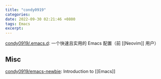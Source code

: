 ```yaml
---
title: "condy0919"
categories: 
date: 2022-09-30 02:21:46 +0800
tags: Emacs
excerpt: 
---
```



[condy0919/.emacs.d](https://github.com/condy0919/.emacs.d): 一个快速且实用的 Emacs 配置（前 [[Neovim]] 用户）



## Misc

[condy0919/emacs-newbie](https://github.com/condy0919/emacs-newbie): Introduction to [[Emacs]]








